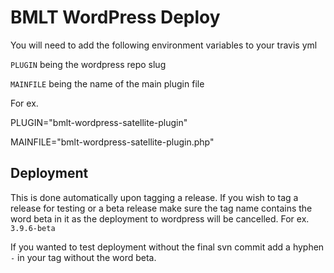 # BMLT WordPress Deploy

You will need to add the following environment variables to your travis yml

`PLUGIN` being the wordpress repo slug

`MAINFILE` being the name of the main plugin file

For ex.

PLUGIN="bmlt-wordpress-satellite-plugin"

MAINFILE="bmlt-wordpress-satellite-plugin.php"

## Deployment

This is done automatically upon tagging a release. If you wish to tag a release for testing or a beta release make sure the tag name contains the word beta in it as the deployment to wordpress will be cancelled. For ex. `3.9.6-beta`

If you wanted to test deployment without the final svn commit add a hyphen `-` in your tag without the word beta.
